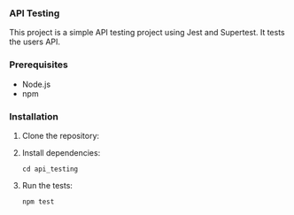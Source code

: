 ### API Testing

This project is a simple API testing project using Jest and Supertest. It tests the users API.

### Prerequisites

- Node.js
- npm

### Installation

1. Clone the repository:

2. Install dependencies:
   ```
   cd api_testing
   ```
3. Run the tests:
   ```
   npm test
   ```
